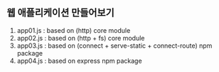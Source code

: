 ## 웹 애플리케이션 만들어보기

1. app01.js : based on (http) core module
2. app02.js : based on (http + fs) core module
3. app03.js : based on (connect + serve-static + connect-route) npm package
4. app04.js : based on express npm package

